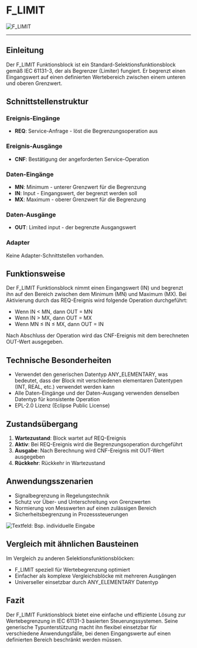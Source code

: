 # F_LIMIT

![F_LIMIT](https://user-images.githubusercontent.com/113907647/227977194-5735bf57-4df7-4ffb-9457-25cf02c36fc7.png)

* * * * * * * * * *

## Einleitung
Der F_LIMIT Funktionsblock ist ein Standard-Selektionsfunktionsblock gemäß IEC 61131-3, der als Begrenzer (Limiter) fungiert. Er begrenzt einen Eingangswert auf einen definierten Wertebereich zwischen einem unteren und oberen Grenzwert.

## Schnittstellenstruktur

### **Ereignis-Eingänge**
- **REQ**: Service-Anfrage - löst die Begrenzungsoperation aus

### **Ereignis-Ausgänge**
- **CNF**: Bestätigung der angeforderten Service-Operation

### **Daten-Eingänge**
- **MN**: Minimum - unterer Grenzwert für die Begrenzung
- **IN**: Input - Eingangswert, der begrenzt werden soll
- **MX**: Maximum - oberer Grenzwert für die Begrenzung

### **Daten-Ausgänge**
- **OUT**: Limited input - der begrenzte Ausgangswert

### **Adapter**
Keine Adapter-Schnittstellen vorhanden.

## Funktionsweise
Der F_LIMIT Funktionsblock nimmt einen Eingangswert (IN) und begrenzt ihn auf den Bereich zwischen dem Minimum (MN) und Maximum (MX). Bei Aktivierung durch das REQ-Ereignis wird folgende Operation durchgeführt:

- Wenn IN < MN, dann OUT = MN
- Wenn IN > MX, dann OUT = MX  
- Wenn MN ≤ IN ≤ MX, dann OUT = IN

Nach Abschluss der Operation wird das CNF-Ereignis mit dem berechneten OUT-Wert ausgegeben.

## Technische Besonderheiten
- Verwendet den generischen Datentyp ANY_ELEMENTARY, was bedeutet, dass der Block mit verschiedenen elementaren Datentypen (INT, REAL, etc.) verwendet werden kann
- Alle Daten-Eingänge und der Daten-Ausgang verwenden denselben Datentyp für konsistente Operation
- EPL-2.0 Lizenz (Eclipse Public License)

## Zustandsübergang
1. **Wartezustand**: Block wartet auf REQ-Ereignis
2. **Aktiv**: Bei REQ-Ereignis wird die Begrenzungsoperation durchgeführt
3. **Ausgabe**: Nach Berechnung wird CNF-Ereignis mit OUT-Wert ausgegeben
4. **Rückkehr**: Rückkehr in Wartezustand

## Anwendungsszenarien
- Signalbegrenzung in Regelungstechnik
- Schutz vor Über- und Unterschreitung von Grenzwerten
- Normierung von Messwerten auf einen zulässigen Bereich
- Sicherheitsbegrenzung in Prozesssteuerungen

![Textfeld:  
Bsp. individuelle Eingabe
](https://user-images.githubusercontent.com/113907647/227977195-29734e02-f9c3-4e29-bdab-218a9edc9e4a.png)

## Vergleich mit ähnlichen Bausteinen
Im Vergleich zu anderen Selektionsfunktionsblöcken:
- F_LIMIT speziell für Wertebegrenzung optimiert
- Einfacher als komplexe Vergleichsblöcke mit mehreren Ausgängen
- Universeller einsetzbar durch ANY_ELEMENTARY Datentyp

## Fazit
Der F_LIMIT Funktionsblock bietet eine einfache und effiziente Lösung zur Wertebegrenzung in IEC 61131-3 basierten Steuerungssystemen. Seine generische Typunterstützung macht ihn flexibel einsetzbar für verschiedene Anwendungsfälle, bei denen Eingangswerte auf einen definierten Bereich beschränkt werden müssen.